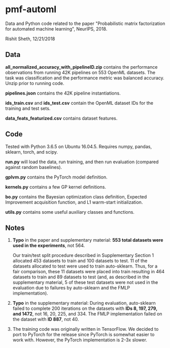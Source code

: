 # pmf-automl
Data and Python code related to the paper "Probabilistic matrix factorization for automated machine learning", NeurIPS, 2018.

Rishit Sheth, 12/21/2018

## Data

**all_normalized_accuracy_with_pipelineID.zip** contains the performance observations from running 42K pipelines on 553 OpenML datasets. The task was classification and the performance metric was balanced accuracy. Unzip prior to running code.

**pipelines.json** contains the 42K pipeline instantiations.

**ids_train.csv** and **ids_test.csv** contain the OpenML dataset IDs for the training and test sets.

**data_feats_featurized.csv** contains dataset features.

## Code

Tested with Python 3.6.5 on Ubuntu 16.04.5. Requires numpy, pandas, sklearn, torch, and scipy.

**run.py** will load the data, run training, and then run evaluation (compared against random baselines).

**gplvm.py** contains the PyTorch model definition.

**kernels.py** contains a few GP kernel definitions.

**bo.py** contains the Bayesian optimization class definition, Expected Improvement acquisition function, and L1 warm-start initialization.

**utils.py** contains some useful auxiliary classes and functions.

## Notes

1. **Typo** in the paper and supplementary material: **553 total datasets were used in the experiments**, not 564.

	Our train/test split procedure described in Supplementary Section 1 allocated 453 datasets to train and 100 datasets to test. 11 of the datasets allocated to test were used to train auto-sklearn. Thus, for a fair comparison, these 11 datasets were placed into train resulting in 464 datasets to train and 89 datasets to test (and, as described in the supplementary material, 5 of these test datasets were not used in the evaluation due to failures by auto-sklearn and the FMLP implementation).

2. **Typo** in the supplementary material: During evaluation, auto-sklearn failed to complete 200 iterations on the datasets with **IDs 8, 197, 279, and 1472**, not 16, 20, 225, and 334. The FMLP implementation failed on the dataset with **ID 887**, not 40.

3. The training code was originally written in TensorFlow. We decided to port to PyTorch for the release since PyTorch is somewhat easier to work with. However, the PyTorch implementation is 2-3x slower.
